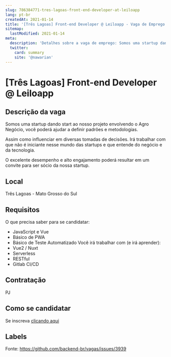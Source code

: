 ```yaml
---
slug: 786384771-tres-lagoas-front-end-developer-at-leiloapp
lang: pt-br
createdAt: 2021-01-14
title: '[Três Lagoas] Front-end Developer @ Leiloapp - Vaga de Emprego'
sitemap:
  lastModified: 2021-01-14
meta:
  description: 'Detalhes sobre a vaga de emprego: Somos uma startup dando start ao nosso projeto envolvendo o Agro Negócio, você poderá ajudar a definir padrões e metodologias.  Assim como influenciar em diversas tomadas de decisões. Irá trabalhar com que não é iniciante nesse mundo das startups e que entende do negócio e da tecnologia. O excelente desempenho e alto engajamento poderá resultar em um convite para ser sócio da nossa startup.'
  twitter:
    card: summary
    site: '@nawarian'
---
```


# [Três Lagoas] Front-end Developer @ Leiloapp

## Descrição da vaga

Somos uma startup dando start ao nosso projeto envolvendo o Agro Negócio, você poderá ajudar a definir padrões e metodologias. 

Assim como influenciar em diversas tomadas de decisões. Irá trabalhar com que não é iniciante nesse mundo das startups e que entende do negócio e da tecnologia.

O excelente desempenho e alto engajamento poderá resultar em um convite para ser sócio da nossa startup.

## Local

Três Lagoas - Mato Grosso do Sul

## Requisitos

O que precisa saber para se candidatar:
- JavaScript e Vue
- Básico de PWA
- Básico de Teste Automatizado
Você irá trabalhar com (e irá aprender):
- Vue2 / Nuxt
- Serverless
- RESTful 
- Gitlab CI/CD

## Contratação

PJ

## Como se candidatar

Se inscreva [clicando aqui](https://www.pyjobs.com.br/job/1986)

## Labels



Fonte: https://github.com/backend-br/vagas/issues/3939